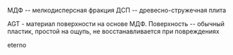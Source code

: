 МДФ -- мелкодисперсная фракция
ДСП -- древесно-стружечная плита

AGT - материал поверхности на основе МДФ. Поверхность -- обычный пластик, простой на ощупь, не восстанавливается при повреждениях

eterno